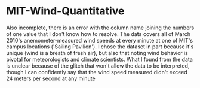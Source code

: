 # MIT-Wind-Quantitative

Also incomplete, there is an error with the column name joining the numbers of one value that I don't know how to resolve. The data covers all of March 2010's anemometer-measured wind speeds at every minute at one of MIT's campus locations ('Sailing Pavilion'). I chose the dataset in part because it's unique (wind is a breath of fresh air), but also that noting wind behavior is pivotal for meteorologists and climate scientists. What I found from the data is unclear because of the glitch that won't allow the data to be interpreted, though I can confidently say that the wind speed measured didn't exceed 24 meters per second at any minute
